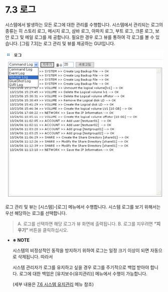 # 7.3 로그

시스템에서 발생하는 모든 로그에 대한 관리를 수행합니다. 시스템에서 관리되는 로그의 종류는 히 스토리 로그, 메시지 로그, 삼바 로그, 아파치 로그, 부트 로그, 크론 로그, 보안 로그 및 메일 로그를 제 공합니다. 필요한 경우 로그 뷰를 통하여 각 로그를 볼 수 있습니다. \[그림 7.3\]는 로그 관리 및 뷰를 제공하는 GUI입니다.

![\[ &#xADF8;&#xB9BC; 7.3 &#xB85C;&#xADF8; &#xAD00;&#xB9AC; &#xBC0F; &#xBDF0; \]](../.gitbook/assets/log1.png)

  
  
 로그 관리 및 뷰는 \[시스템\]-\[로그\] 메뉴에서 수행합니다. 시스템 로그를 보기 위해서는 우선 해당하는 로그를 선택합니다.

> A. 로그를 선택하면 해당 로그가 뷰 화면에 출력됩니다. B. 로그를 지우려면 **“지우기”** 버튼을 클릭하십시오.

* **※ NOTE**

  시스템의 비정상적인 동작을 방지하기 위하여 로그는 일정 크기 이상이 되면 자동으로 삭제됩니다. 따라서

  시스템 관리자가 로그를 유지하고 싶을 경우 로그를 주기적으로 백업 받아야 합니다. 로그에 대한 백업은 \[유지보수\(유지관리\)\] 메뉴에서 수행이 가능합니다. 

  \(세부 내용은 [7.6 시스템 유지관리](system-1.md#76-유지관리) 메뉴 참조\)

